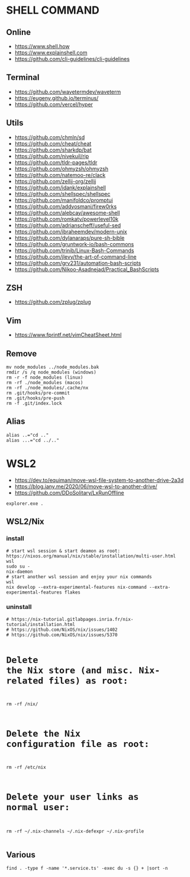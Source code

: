 <h1>SHELL COMMAND</h1>
<h2>Online</h2>
<ul>
<li><a href="https://www.shell.how">https://www.shell.how</a></li>
<li><a href="https://www.explainshell.com">https://www.explainshell.com</a></li>
<li><a href="https://github.com/cli-guidelines/cli-guidelines">https://github.com/cli-guidelines/cli-guidelines</a></li>
</ul>
<h2>Terminal</h2>
<ul>
<li><a href="https://github.com/wavetermdev/waveterm">https://github.com/wavetermdev/waveterm</a></li>
<li><a href="https://eugeny.github.io/terminus/">https://eugeny.github.io/terminus/</a></li>
<li><a href="https://github.com/vercel/hyper">https://github.com/vercel/hyper</a></li>
</ul>
<h2>Utils</h2>
<ul>
<li><a href="https://github.com/chmln/sd">https://github.com/chmln/sd</a></li>
<li><a href="https://github.com/cheat/cheat">https://github.com/cheat/cheat</a></li>
<li><a href="https://github.com/sharkdp/bat">https://github.com/sharkdp/bat</a></li>
<li><a href="https://github.com/nivekuil/rip">https://github.com/nivekuil/rip</a></li>
<li><a href="https://github.com/tldr-pages/tldr">https://github.com/tldr-pages/tldr</a></li>
<li><a href="https://github.com/ohmyzsh/ohmyzsh">https://github.com/ohmyzsh/ohmyzsh</a></li>
<li><a href="https://github.com/natemoo-re/clack">https://github.com/natemoo-re/clack</a></li>
<li><a href="https://github.com/zellij-org/zellij">https://github.com/zellij-org/zellij</a></li>
<li><a href="https://github.com/idank/explainshell">https://github.com/idank/explainshell</a></li>
<li><a href="https://github.com/shellspec/shellspec">https://github.com/shellspec/shellspec</a></li>
<li><a href="https://github.com/manifoldco/promptui">https://github.com/manifoldco/promptui</a></li>
<li><a href="https://github.com/addyosmani/firew0rks">https://github.com/addyosmani/firew0rks</a></li>
<li><a href="https://github.com/alebcay/awesome-shell">https://github.com/alebcay/awesome-shell</a></li>
<li><a href="https://github.com/romkatv/powerlevel10k">https://github.com/romkatv/powerlevel10k</a></li>
<li><a href="https://github.com/adrianscheff/useful-sed">https://github.com/adrianscheff/useful-sed</a></li>
<li><a href="https://github.com/ibraheemdev/modern-unix">https://github.com/ibraheemdev/modern-unix</a></li>
<li><a href="https://github.com/dylanaraps/pure-sh-bible">https://github.com/dylanaraps/pure-sh-bible</a></li>
<li><a href="https://github.com/gruntwork-io/bash-commons">https://github.com/gruntwork-io/bash-commons</a></li>
<li><a href="https://github.com/trinib/Linux-Bash-Commands">https://github.com/trinib/Linux-Bash-Commands</a></li>
<li><a href="https://github.com/jlevy/the-art-of-command-line">https://github.com/jlevy/the-art-of-command-line</a></li>
<li><a href="https://github.com/grv231/automation-bash-scripts">https://github.com/grv231/automation-bash-scripts</a></li>
<li><a href="https://github.com/Nikoo-Asadnejad/Practical_BashScripts">https://github.com/Nikoo-Asadnejad/Practical_BashScripts</a></li>
</ul>
<h2>ZSH</h2>
<ul>
<li><a href="https://github.com/zplug/zplug">https://github.com/zplug/zplug</a></li>
</ul>
<h2>Vim</h2>
<ul>
<li><a href="https://www.fprintf.net/vimCheatSheet.html">https://www.fprintf.net/vimCheatSheet.html</a></li>
</ul>
<h2>Remove</h2>
<pre><code>mv node_modules ../node_modules.bak
rmdir /s /q node_modules (windows)
rm -r -f node_modules (linux)
rm -rf ./node_modules (macos)
rm -rf ./node_modules/.cache/nx
rm .git/hooks/pre-commit
rm .git/hooks/pre-push
rm -f .git/index.lock
</code></pre>
<h2>Alias</h2>
<pre><code>alias ..="cd .."
alias ...="cd ../.."
</code></pre>
<h1>WSL2</h1>
<ul>
<li><a href="https://dev.to/equiman/move-wsl-file-system-to-another-drive-2a3d">https://dev.to/equiman/move-wsl-file-system-to-another-drive-2a3d</a></li>
<li><a href="https://blog.iany.me/2020/06/move-wsl-to-another-drive/">https://blog.iany.me/2020/06/move-wsl-to-another-drive/</a></li>
<li><a href="https://github.com/DDoSolitary/LxRunOffline">https://github.com/DDoSolitary/LxRunOffline</a></li>
</ul>
<pre><code class="language-bash">explorer.exe .
</code></pre>
<h2>WSL2/Nix</h2>
<h3>install</h3>
<pre><code class="language-bash"># start wsl session &#x26; start deamon as root: https://nixos.org/manual/nix/stable/installation/multi-user.html
wsl
sudo su -
nix-daemon
# start another wsl session and enjoy your nix commands
wsl
nix develop --extra-experimental-features nix-command --extra-experimental-features flakes
</code></pre>
<h3>uninstall</h3>
<pre><code class="language-bash"># https://nix-tutorial.gitlabpages.inria.fr/nix-tutorial/installation.html
# https://github.com/NixOS/nix/issues/1402
# https://github.com/NixOS/nix/issues/5370

# Delete the Nix store (and misc. Nix-related files) as root: 
rm -rf /nix/
# Delete the Nix configuration file as root: 
rm -rf /etc/nix
# Delete your user links as normal user: 
rm -rf ~/.nix-channels ~/.nix-defexpr ~/.nix-profile
</code></pre>
<h2>Various</h2>
<pre><code>find . -type f -name '*.service.ts' -exec du -s {} + |sort -n
</code></pre>